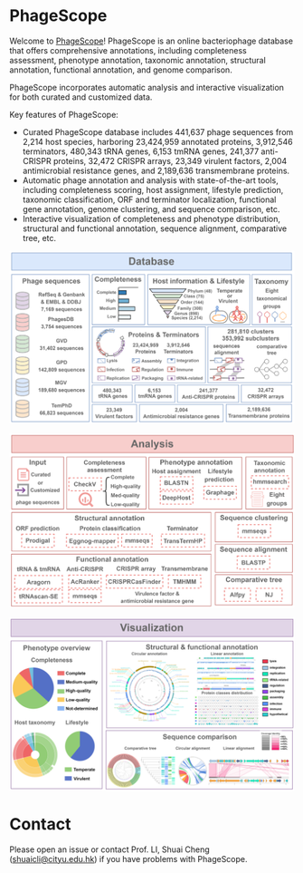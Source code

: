 # PhageScope
Welcome to [PhageScope](https://phagescope.deepomics.org/)! PhageScope is an online bacteriophage database that offers comprehensive annotations, including completeness assessment, phenotype annotation, taxonomic annotation, structural annotation, functional annotation, and genome comparison. 

PhageScope incorporates automatic analysis and interactive visualization for both curated and customized data.

Key features of PhageScope:
+ Curated PhageScope database includes 441,637 phage sequences from 2,214 host species, harboring 23,424,959 annotated proteins, 3,912,546 terminators, 480,343 tRNA genes, 6,153 tmRNA genes, 241,377 anti-CRISPR proteins, 32,472 CRISPR arrays, 23,349 virulent factors, 2,004 antimicrobial resistance genes, and 2,189,636 transmembrane proteins. 
+ Automatic phage annotation and analysis with state-of-the-art tools, including completeness scoring, host assignment, lifestyle prediction, taxonomic classification, ORF and terminator localization, functional gene annotation, genome clustering, and sequence comparison, etc.
+ Interactive visualization of completeness and phenotype distribution, structural and functional annotation, sequence alignment, comparative tree, etc. 

![image](https://github.com/deepomicslab/PhageScope/blob/main/Figures/database.png)

![image](https://github.com/deepomicslab/PhageScope/blob/main/Figures/analysis.png)

![image](https://github.com/deepomicslab/PhageScope/blob/main/Figures/visualization.png)

# Contact
Please open an issue or contact Prof. LI, Shuai Cheng (shuaicli@cityu.edu.hk) if you have problems with PhageScope.
